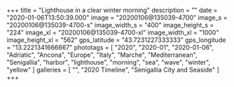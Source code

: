 +++
title = "Lighthouse in a clear winter morning"
description = ""
date = "2020-01-06T13:50:39.000"
image = "20200106@135039-4700"
image_s = "20200106@135039-4700-s"
image_width_s = "400"
image_height_s = "224"
image_xl = "20200106@135039-4700-xl"
image_width_xl = "1000"
image_height_xl = "562"
gps_latitude = "43.7231227333333"
gps_longitude = "13.2221341666667"
phototags = [ "2020", "2020-01", "2020-01-06", "Adriatic", "Ancona", "Europe", "Italy", "Marche", "Mediterranean", "Senigallia", "harbor", "lighthouse", "morning", "sea", "wave", "winter", "yellow" ]
galleries = [ "", "2020 Timeline", "Senigallia City and Seaside" ]
+++
